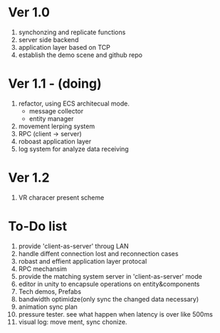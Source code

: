 # Ver 1.0
1. synchonzing and replicate functions
2. server side backend 
3. application layer based on TCP
4. establish the demo scene and github repo

# Ver 1.1 - (doing)
1. refactor, using ECS architecual mode. 
    - message collector 
    - entity manager
2. movement lerping system
3. RPC (client -> server)
3. roboast application layer 
1. log system for analyze data receiving

# Ver 1.2 
1. VR characer present scheme

# To-Do list
1. provide 'client-as-server' throug LAN
3. handle diffent connection lost and reconnection cases 
2. robast and effient application layer protocal
3. RPC mechansim
4. provide the matching system server in 'client-as-server' mode
5. editor in unity to encapsule operations on entity&components
6. Tech demos, Prefabs 
7. bandwidth optimidze(only sync the changed data necessary)
8. animation sync plan 
10. pressure tester. see what happen when latency is over like 500ms
11. visual log: move ment, sync chonize.